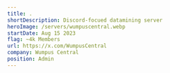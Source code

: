 ```yaml
---
title: .
shortDescription: Discord-focued datamining server
heroImage: /servers/wumpuscentral.webp
startDate: Aug 15 2023
flag: ~4k Members
url: https://x.com/WumpusCentral
company: Wumpus Central
position: Admin
---
```

